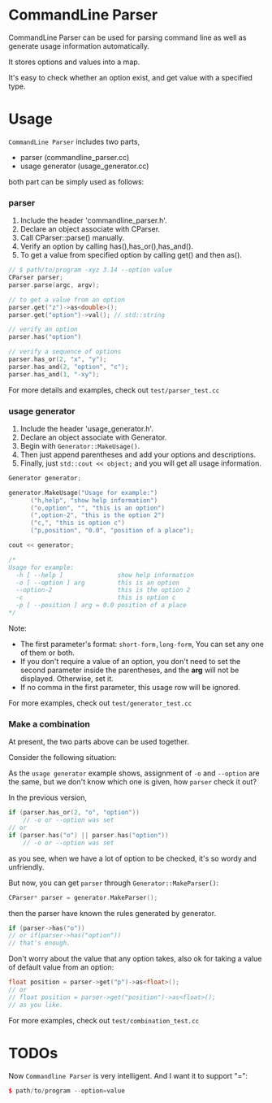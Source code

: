 # CommandLine Parser

CommandLine Parser can be used for parsing command line as well as generate usage information automatically.

It stores options and values into a map.

It's easy to check whether an option exist, and get value with a specified type.

# Usage

`CommandLine Parser` includes two parts,

* parser (commandline_parser.cc)
* usage generator (usage_generator.cc)

both part can be simply used as follows:

### parser

1. Include the header 'commandline_parser.h'.
2. Declare an object associate with CParser.
3. Call CParser::parse() manually.
4. Verify an option by calling has(),has_or(),has_and().
5. To get a value from specified option by calling get() and then as<T>().

```cpp
// $ path/to/program -xyz 3.14 --option value
CParser parser;
parser.parse(argc, argv);

// to get a value from an option
parser.get("z")->as<double>();
parser.get("option")->val(); // std::string

// verify an option
parser.has("option")

// verify a sequence of options
parser.has_or(2, "x", "y");
parser.has_and(2, "option", "c");
parser.has_and(1, "-xy");
```

For more details and examples, check out `test/parser_test.cc`

### usage generator

1. Include the header 'usage_generator.h'.
2. Declare an object associate with Generator.
3. Begin with `Generator::MakeUsage()`.
4. Then just append parentheses and add your options and descriptions.
5. Finally, just `std::cout << object;` and you will get all usage information.

```cpp
Generator generator;

generator.MakeUsage("Usage for example:")
      ("h,help", "show help information")
      ("o,option", "", "this is an option")
      (",option-2", "this is the option 2")
      ("c,", "this is option c")
      ("p,position", "0.0", "position of a place");

cout << generator;

/*
Usage for example:
  -h [ --help ]               show help information
  -o [ --option ] arg         this is an option
  --option-2                  this is the option 2
  -c                          this is option c
  -p [ --position ] arg = 0.0 position of a place
*/
```

Note: 

* The first parameter's format: `short-form,long-form`, You can set any one of them or both.
* If you don't require a value of an option, you don't need to set the second parameter inside the parentheses, and the **arg** will not be displayed. Otherwise, set it.
* If no comma in the first parameter, this usage row will be ignored.

For more examples, check out `test/generator_test.cc`

### Make a combination

At present, the two parts above can be used together.

Consider the following situation:

As the `usage generator` example shows, assignment of `-o` and `--option` are the same, but we don't know which one is given, how `parser` check it out?

In the previous version,

```cpp
if (parser.has_or(2, "o", "option"))
    // -o or --option was set
// or
if (parser.has("o") || parser.has("option"))
    // -o or --option was set
```

as you see, when we have a lot of option to be checked, it's so wordy and unfriendly.

But now, you can get `parser` through `Generator::MakeParser()`:

```cpp
CParser* parser = generator.MakeParser();
```

then the parser have known the rules generated by generator.

```cpp
if (parser->has("o"))
// or if(parser->has("option"))
// that's enough.
```

Don't worry about the value that any option takes, also ok for taking a value of default value from an option:

```cpp
float position = parser->get("p")->as<float>();
// or 
// float position = parser->get("position")->as<float>();
// as you like.
```

For more examples, check out `test/combination_test.cc`

# TODOs

Now `Commandline Parser` is very intelligent. And I want it to support "=":

```cpp
$ path/to/program --option=value
```
